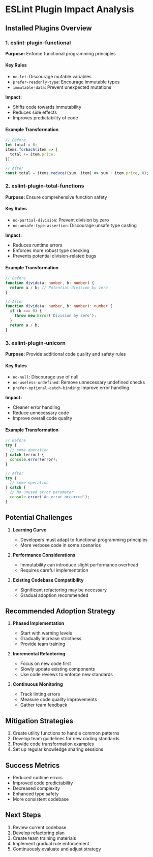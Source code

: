 # ESLint Plugin Impact Analysis

## Installed Plugins Overview

### 1. eslint-plugin-functional
**Purpose:** Enforce functional programming principles

#### Key Rules
- `no-let`: Discourage mutable variables
- `prefer-readonly-type`: Encourage immutable types
- `immutable-data`: Prevent unexpected mutations

**Impact:**
- Shifts code towards immutability
- Reduces side effects
- Improves predictability of code

#### Example Transformation
```typescript
// Before
let total = 0;
items.forEach(item => {
  total += item.price;
});

// After
const total = items.reduce((sum, item) => sum + item.price, 0);
```

### 2. eslint-plugin-total-functions
**Purpose:** Ensure comprehensive function safety

#### Key Rules
- `no-partial-division`: Prevent division by zero
- `no-unsafe-type-assertion`: Discourage unsafe type casting

**Impact:**
- Reduces runtime errors
- Enforces more robust type checking
- Prevents potential division-related bugs

#### Example Transformation
```typescript
// Before
function divide(a: number, b: number) {
  return a / b; // Potential division by zero
}

// After
function divide(a: number, b: number): number {
  if (b === 0) {
    throw new Error('Division by zero');
  }
  return a / b;
}
```

### 3. eslint-plugin-unicorn
**Purpose:** Provide additional code quality and safety rules

#### Key Rules
- `no-null`: Discourage use of null
- `no-useless-undefined`: Remove unnecessary undefined checks
- `prefer-optional-catch-binding`: Improve error handling

**Impact:**
- Cleaner error handling
- Reduce unnecessary code
- Improve overall code quality

#### Example Transformation
```typescript
// Before
try {
  // some operation
} catch (error) {
  console.error(error);
}

// After
try {
  // some operation
} catch {
  // No unused error parameter
  console.error('An error occurred');
}
```

## Potential Challenges

1. **Learning Curve**
   - Developers must adapt to functional programming principles
   - More verbose code in some scenarios

2. **Performance Considerations**
   - Immutability can introduce slight performance overhead
   - Requires careful implementation

3. **Existing Codebase Compatibility**
   - Significant refactoring may be necessary
   - Gradual adoption recommended

## Recommended Adoption Strategy

1. **Phased Implementation**
   - Start with warning levels
   - Gradually increase strictness
   - Provide team training

2. **Incremental Refactoring**
   - Focus on new code first
   - Slowly update existing components
   - Use code reviews to enforce new standards

3. **Continuous Monitoring**
   - Track linting errors
   - Measure code quality improvements
   - Gather team feedback

## Mitigation Strategies

1. Create utility functions to handle common patterns
2. Develop team guidelines for new coding standards
3. Provide code transformation examples
4. Set up regular knowledge sharing sessions

## Success Metrics

- Reduced runtime errors
- Improved code predictability
- Decreased complexity
- Enhanced type safety
- More consistent codebase

## Next Steps

1. Review current codebase
2. Develop refactoring plan
3. Create team training materials
4. Implement gradual rule enforcement
5. Continuously evaluate and adjust strategy
